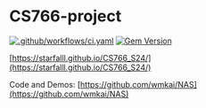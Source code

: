 # CS766-project

[![.github/workflows/ci.yaml](https://github.com/pages-themes/slate/actions/workflows/ci.yaml/badge.svg)](https://github.com/pages-themes/slate/actions/workflows/ci.yaml) [![Gem Version](https://badge.fury.io/rb/jekyll-theme-slate.svg)](https://badge.fury.io/rb/jekyll-theme-slate)

[https://starfalll.github.io/CS766_S24/](https://starfalll.github.io/CS766_S24/)

Code and Demos: [https://github.com/wmkai/NAS](https://github.com/wmkai/NAS)

